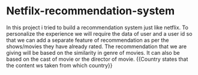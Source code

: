 # Netfilx-recommendation-system
In this project i tried to build a recommendation system just like netflix.  To personalize the experience we will require the data of user and a user id so that we can add a separate feature of recommendation as per the shows/movies they have already rated.  The recommendation that we are giving will be based on the similarity in genre of movies. It can also be based on the cast of movie or the director of movie.  {{Country states that the content ws taken from which country}}
